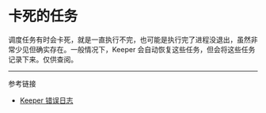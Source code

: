 # 卡死的任务

调度任务有时会卡死，就是一直执行不完，也可能是执行完了进程没退出，虽然非常少见但确实存在。一般情况下，Keeper 会自动恢复这些任务，但会将这些任务记录下来。仅供查阅。

---
参考链接

* [Keeper 错误日志](/master/keeper/stuck.md)